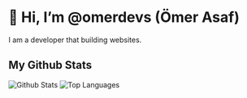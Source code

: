# 👋 Hi, I’m @omerdevs (Ömer Asaf)
I am a developer that building websites.

## My Github Stats
<div style="display: inline-block">
  <img alt="Github Stats" src="https://github-readme-stats.vercel.app/api?username=omerdevs&show_icons=true&theme=dark">
  <img alt="Top Languages" src="https://github-readme-stats.vercel.app/api/top-langs/?username=omerdevs&layout=donut&theme=dark">
</div>

